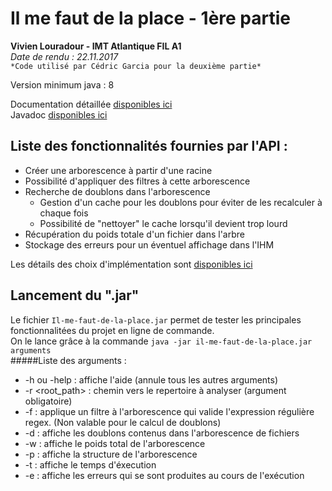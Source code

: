 # Il me faut de la place  - 1ère partie
**Vivien Louradour - IMT Atlantique FIL A1**  
*Date de rendu : 22.11.2017*  
`*Code utilisé par Cédric Garcia pour la deuxième partie*`

Version minimum java : 8

Documentation détaillée [disponibles ici](/doc/designBackground.md)  
Javadoc [disponibles ici](/doc/javadoc)

## Liste des fonctionnalités fournies par l'API : 
+ Créer une arborescence à partir d'une racine
+ Possibilité d'appliquer des filtres à cette arborescence
+ Recherche de doublons dans l'arborescence
  + Gestion d'un cache pour les doublons pour éviter de les recalculer à chaque fois
  + Possibilité de "nettoyer" le cache lorsqu'il devient trop lourd
+ Récupération du poids totale d'un fichier dans l'arbre
+ Stockage des erreurs pour un éventuel affichage dans l'IHM 

Les détails des choix d'implémentation sont [disponibles ici](/doc/designBackground.md)

## Lancement du ".jar"
Le fichier `Il-me-faut-de-la-place.jar` permet de tester les principales fonctionnalitées du projet en ligne de commande.  
On le lance grâce à la commande `java -jar il-me-faut-de-la-place.jar arguments`   
#####Liste des arguments :
+ -h ou -help : affiche l'aide (annule tous les autres arguments)
+ -r <root_path> : chemin vers le repertoire à analyser (argument obligatoire)
+ -f <regex> : applique un filtre à l'arborescence qui valide l'expression régulière regex. (Non valable pour le calcul de doublons)
+ -d : affiche les doublons contenus dans l'arborescence de fichiers
+ -w : affiche le poids total de l'arborescence
+ -p : affiche la structure de l'arborescence
+ -t : affiche le temps d'éxecution
+ -e : affiche les erreurs qui se sont produites au cours de l'exécution




